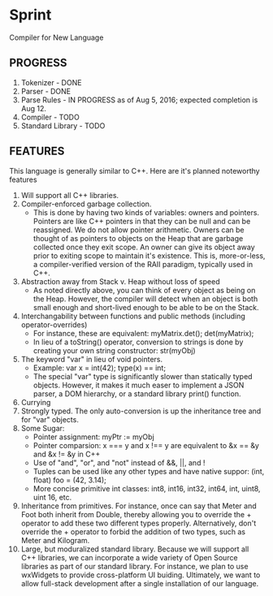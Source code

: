 # Sprint
Compiler for New Language

## PROGRESS
1. Tokenizer        - DONE
2. Parser           - DONE
3. Parse Rules      - IN PROGRESS as of Aug 5, 2016; expected completion is Aug 12.
4. Compiler         - TODO
5. Standard Library - TODO

## FEATURES
This language is generally similar to C++. Here are it's planned noteworthy features

1. Will support all C++ libraries.
2. Compiler-enforced garbage collection.
    - This is done by having two kinds of variables: owners and pointers. Pointers are like C++ pointers in that they can be null and can be reassigned. We do not allow pointer arithmetic. Owners can be thought of as pointers to objects on the Heap that are garbage collected once they exit scope. An owner can give its object away prior to exiting scope to maintain it's existence. This is, more-or-less, a compiler-verified version of the RAII paradigm, typically used in C++.
3. Abstraction away from Stack v. Heap without loss of speed
    - As noted directly above, you can think of every object as being on the Heap. However, the compiler will detect when an object is both small enough and short-lived enough to be able to be on the Stack.
4. Interchangability between functions and public methods (including operator-overrides)
    - For instance, these are equivalent: myMatrix.det(); det(myMatrix);
    - In lieu of a toString() operator, conversion to strings is done by creating your own string constructor: str(myObj)
5. The keyword "var" in lieu of void pointers.
    - Example: var x = int(42); type(x) == int;
    - The special "var" type is significantly slower than statically typed objects. However, it makes it much easer to implement a JSON parser, a DOM hierarchy, or a standard library print() function.
6. Currying
7. Strongly typed. The only auto-conversion is up the inheritance tree and for "var" objects.
8. Some Sugar:
    - Pointer assignment: myPtr := myObj
    - Pointer comparsion: x === y and x !== y are equivalent to &x == &y and &x != &y in C++
    - Use of "and", "or", and "not" instead of &&, ||, and !
    - Tuples can be used like any other types and have native suppor: (int, float) foo = (42, 3.14);
    - More concise primitive int classes: int8, int16, int32, int64, int, uint8, uint 16, etc.
9. Inheritance from primitives. For instance, once can say that Meter and Foot both inherit from Double, thereby allowing you to override the + operator to add these two different types properly. Alternatively, don't override the + operator to forbid the addition of two types, such as Meter and Kilogram.
10. Large, but moduralized standard library. Because we will support all C++ libraries, we can incorporate a wide variety of Open Source libraries as part of our standard library. For instance, we plan to use wxWidgets to provide cross-platform UI buiding. Ultimately, we want to allow full-stack development after a single installation of our language.

